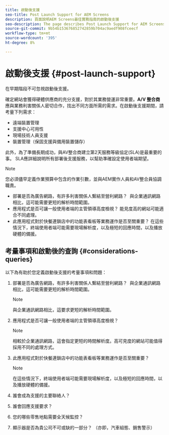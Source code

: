 ```yaml
---
title: 啟動後支援
seo-title: Post Launch Support for AEM Screens
description: 頁面說明AEM Screens最佳實務指南的啟動後支援
seo-description: The page describes Post Launch Support for AEM Screens Best Practices Guide
source-git-commit: 9b54b153676852742859b704ac9aedf908fceecf
workflow-type: tm+mt
source-wordcount: '395'
ht-degree: 8%

---
```



# 啟動後支援 {#post-launch-support}


在早期階段不可忽視啟動後支援。

確定網站會獲得硬體供應商的充分支援，對於其業務營運非常重要。**A/V 整合商**&#x200B;應與業務利害關係人密切合作，找出不同方面所需的需求。在啟動後支援期間，請考量下列需求：

* 遠端裝置管理
* 支援中心可用性
* 現場技術人員支援
* 裝置管理（保固支援與備用裝置儲存）

此外，為了準備長期成功，與AV整合商建立第2天服務等級協定(SLA)是最重要的事。 SLA應詳細說明所有部署後支援服務，以幫助準確設定使用者端期望。

>[!NOTE]
>
>您必須儘早定義作業預算中包含的作業引數，並與AEM實作人員和AV整合員協調職責。
>
>* 部署是否為廣告網路，有許多利害關係人繫結至營利網路？  與企業通訊網路相比，這可能需要更短的解析時間範圍。
>* 應用程式是否可讓一般使用者端的主管領導高度檢視？ 能見度高的網站可能適合不同處理。
>* 此應用程式對於快餐連鎖店中的功能表看板等業務運作是否至關重要？ 在這些情況下，終端使用者端可能需要現場解析度，以及極短的回應時間，以及播放硬體的備援。


## 考量事項和啟動後的查詢 {#considerations-queries}

以下為有助於您定義啟動後支援的考量事項和問題：

1. 部署是否為廣告網路，有許多利害關係人繫結至營利網路？  與企業通訊網路相比，這可能需要更短的解析時間範圍。
 
   >[!NOTE]
   >
   > 與企業通訊網路相比，這要求更短的解析時間範圍。

1. 應用程式是否可讓一般使用者端的主管領導高度檢視？

   >[!NOTE]
   >
   > 相較於企業通訊網路，這會指定更短的時間解析度。高可見度的網站可能值得採用不同的處理方式。

1. 此應用程式對於快餐連鎖店中的功能表看板等業務運作是否至關重要？

   >[!NOTE]
   >
   > 在這些情況下，終端使用者端可能需要現場解析度，以及極短的回應時間，以及播放硬體的備援。

1. 誰會成為支援的主要聯絡人？

1. 誰會回應支援要求？

1. 您的哪些零售地點需要全天候監控？

1. 顯示器是否為貴公司不可或缺的一部分？ （亦即，汽車組態、銷售警示）
